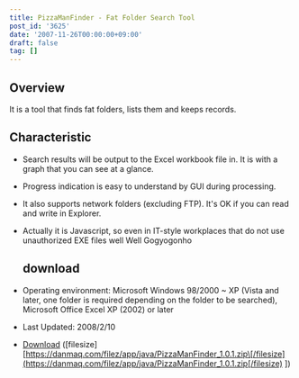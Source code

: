```yaml
---
title: PizzaManFinder - Fat Folder Search Tool
post_id: '3625'
date: '2007-11-26T00:00:00+09:00'
draft: false
tag: []
---
```


## Overview

It is a tool that finds fat folders, lists them and keeps records.

## Characteristic

*   Search results will be output to the Excel workbook file in. It is with a graph that you can see at a glance.
*   Progress indication is easy to understand by GUI during processing.
*   It also supports network folders (excluding FTP). It's OK if you can read and write in Explorer.
*   Actually it is Javascript, so even in IT-style workplaces that do not use unauthorized EXE files well Well Gogyogonho
    
    ## download
    

*   Operating environment: Microsoft Windows 98/2000 ~ XP (Vista and later, one folder is required depending on the folder to be searched), Microsoft Office Excel XP (2002) or later
*   Last Updated: 2008/2/10
*   [Download](/filez/app/java/PizzaManFinder_1.0.1.zip) (\[filesize\] [https://danmaq.com/filez/app/java/PizzaManFinder_1.0.1.zip\[/filesize](https://danmaq.com/filez/app/java/PizzaManFinder_1.0.1.zip[/filesize) \])